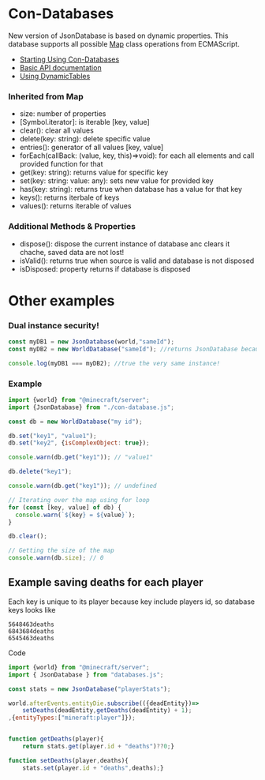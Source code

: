 # Con-Databases
New version of JsonDatabase is based on dynamic properties. 
This database supports all possible [Map](https://developer.mozilla.org/en-US/docs/Web/JavaScript/Reference/Global_Objects/Map) class operations from ECMAScript.
- [Starting Using Con-Databases](./docs/HOW_TO_SETUP.md)
- [Basic API documentation](./docs/API-Documentation.md)
- [Using DynamicTables](./docs/Using-DynamicTable.md)

### Inherited from Map
 - size: number of properties
 - [Symbol.iterator]: is iterable [key, value]
 - clear(): clear all values
 - delete(key: string): delete specific value
 - entries(): generator of all values [key, value]
 - forEach(callBack: (value, key, this)=>void): for each all elements and call provided function for that
 - get(key: string): returns value for specific key
 - set(key: string: value: any): sets new value for provided key
 - has(key: string): returns true when database has a value for that key
 - keys(): returns iterbale of keys
 - values(): returns iterable of values
### Additional Methods & Properties
 - dispose(): dispose the current instance of database anc clears it chache, saved data are not lost!
 - isValid(): returns true when source is valid and database is not disposed
 - isDisposed: property returns if database is disposed
# Other examples

### Dual instance security!
```js
const myDB1 = new JsonDatabase(world,"sameId");
const myDB2 = new WorldDatabase("sameId"); //returns JsonDatabase because database with same id "sameId" and same source was already created.

console.log(myDB1 === myDB2); //true the very same instance!
``` 

### Example
```js
import {world} from "@minecraft/server";
import {JsonDatabase} from "./con-database.js";

const db = new WorldDatabase("my id");

db.set("key1", "value1");
db.set("key2", {isComplexObject: true});

console.warn(db.get("key1")); // "value1"

db.delete("key1");

console.warn(db.get("key1")); // undefined

// Iterating over the map using for loop
for (const [key, value] of db) {
  console.warn(`${key} = ${value}`);
}

db.clear();

// Getting the size of the map
console.warn(db.size); // 0
```
## Example saving deaths for each player
Each key is unique to its player because key include players id, so database keys looks like
```
5648463deaths
6843684deaths
6545463deaths
```
Code
```js
import {world} from "@minecraft/server";
import { JsonDatabase } from "databases.js";

const stats = new JsonDatabase("playerStats");

world.afterEvents.entityDie.subscribe(({deadEntity})=>
    setDeaths(deadEntity,getDeaths(deadEntity) + 1);
,{entityTypes:["mineraft:player"]});


function getDeaths(player){ 
    return stats.get(player.id + "deaths")??0;}

function setDeaths(player,deaths){ 
    stats.set(player.id + "deaths",deaths);}
```